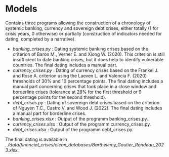 # Models 
Contains three programs allowing the construction of a chronology of systemic banking, currency and sovereign debt crises, either totally (1 for crisis years, 0 otherwise) or partially (construction of indicators needed for dating, completed by a narrative).

- *banking_crises.py*    : Dating systemic banking crises based on the criterion of Baron M., Verner E. and Xiong W. (2020). This criterion is still insufficient to date banking crises, but it does help to identify vulnerable countries. 
			 The final dating includes a manual part.
- *currency_crises.py*   : Dating of currency crises based on the Frankel J. and Rose A. criterion using the Laeven L. and Valencia F. (2020) thresholds of 30% and 10 percentage points. 
			 The final dating includes a manual part concerning crises that took place in a close window and borderline crises (tolerance at 28% for the first threshold or 9 percentage points for the second threshold).
- *debt_crises.py*       : Dating of sovereign debt crises based on the criterion of Nguyen T.C., Castro V. and Wood J. (2022). 
			 The final dating includes a manual part for borderline crises.
- *banking_crises.xlsx*  : Output of the programm banking_crises.py.
- *currency_crises.xlsx* : Output of the programm currency_crises.py.
- *debt_crises.xlsx*     : Output of the programm debt_crises.py.

The final dating is available in *../data/financial_crises/clean_databases/Barthelemy_Gautier_Rondeau_2023.xlsx*.
